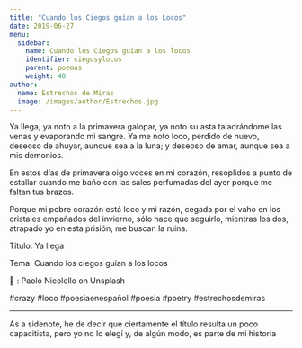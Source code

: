 ```yaml
---
title: "Cuando los Ciegos guían a los Locos"
date: 2019-06-27
menu:
  sidebar:
    name: Cuando los Ciegos guían a los locos
    identifier: ciegosylocos
    parent: poemas
    weight: 40
author:
  name: Estrechos de Miras
  image: /images/author/Estrechos.jpg
---
```


Ya llega, ya noto a la primavera galopar, ya noto su asta taladrándome las venas y evaporando mi sangre. Ya me noto loco, perdido de nuevo, deseoso de ahuyar, aunque sea a la luna; y deseoso de amar, aunque sea a mis demonios.

En estos días de primavera oigo voces en mi corazón, resoplidos a punto de estallar cuando me baño con las sales perfumadas del ayer porque me faltan tus brazos.

Porque mi pobre corazón está loco y mi razón, cegada por el vaho en los cristales empañados del invierno, sólo hace que seguirlo, mientras los dos, atrapado yo en esta prisión, me buscan la ruina.

Título: Ya llega

Tema: Cuando los ciegos guían a los locos

📸 :  Paolo Nicolello on Unsplash

#crazy #loco #poesiaenespañol #poesia #poetry #estrechosdemiras

--- 

As a sidenote, he de decir que ciertamente el título resulta un poco capacitista, pero yo no lo elegí y, de algún modo, es parte de mi historia
